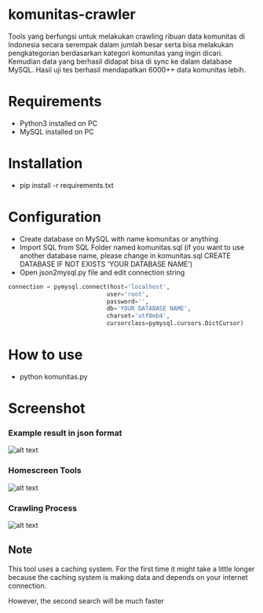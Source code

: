 # komunitas-crawler
Tools yang berfungsi untuk melakukan crawling ribuan data komunitas di Indonesia secara serempak dalam jumlah besar serta bisa melakukan pengkategorian berdasarkan kategori komunitas yang ingin dicari. Kemudian data yang berhasil didapat bisa di sync ke dalam database MySQL. Hasil uji tes berhasil mendapatkan 6000++ data komunitas lebih.

# Requirements
- Python3 installed on PC
- MySQL installed on PC

# Installation
- pip install -r requirements.txt

# Configuration
- Create database on MySQL with name komunitas or anything
- Import SQL from SQL Folder named komunitas.sql (if you want to use another database name, please change in komunitas.sql CREATE DATABASE IF NOT EXISTS 'YOUR DATABASE NAME')
- Open json2mysql.py file and edit connection string
```python
connection = pymysql.connect(host='localhost',
                            user='root',
                            password='',
                            db='YOUR DATABASE NAME',
                            charset='utf8mb4',
                            cursorclass=pymysql.cursors.DictCursor)
```

# How to use
- python komunitas.py

# Screenshot
### Example result in json format
![alt text](https://i.imgur.com/zF6bVWt.png "Example Result in json")

### Homescreen Tools
![alt text](https://i.imgur.com/hqkXiEa.png "Homescreen Tools")

### Crawling Process
![alt text](https://i.imgur.com/wXVtC6W.png "Crawling Process")

## Note
This tool uses a caching system. For the first time it might take a little longer because the caching system is making data and depends on your internet connection.

However, the second search will be much faster
